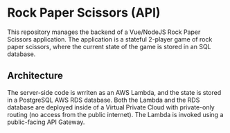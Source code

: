 # Rock Paper Scissors (API)

This repository manages the backend of a Vue/NodeJS Rock Paper Scissors application. The application is a stateful 2-player game of rock paper scissors, where the current state of the game is stored in an SQL database.

## Architecture

The server-side code is wrriten as an AWS Lambda, and the state is stored in a PostgreSQL AWS RDS database. Both the Lambda and the RDS database are deployed inside of a Virtual Private Cloud with private-only routing (no access from the public internet). The Lambda is invoked using a public-facing API Gateway.
